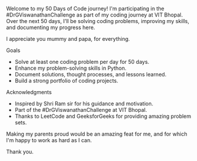 Welcome to my 50 Days of Code journey! 
I'm participating in the #DrGViswanathanChallenge as part of my coding journey at VIT Bhopal. 
Over the next 50 days, I'll be solving coding problems, improving my skills, and documenting my progress here.

I appreciate you mummy and papa, for everything. 

Goals
- Solve at least one coding problem per day for 50 days.
- Enhance my problem-solving skills in Python.
- Document solutions, thought processes, and lessons learned.
- Build a strong portfolio of coding projects.

Acknowledgments
- Inspired by Shri Ram sir for his guidance and motivation.
- Part of the #DrGViswanathanChallenge at VIT Bhopal.
- Thanks to LeetCode and GeeksforGeeks for providing amazing problem sets.

Making my parents proud would be an amazing feat for me, and for which I'm happy to work as hard as I can.

Thank you.

